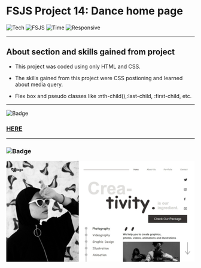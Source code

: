 # FSJS Project 14: Dance home page


![Tech](https://img.shields.io/badge/HTML-CSS-blue)
![FSJS](https://img.shields.io/badge/FSJS%20Bootcamp-Hitesh%20Choudhary-orange)
![Time](https://img.shields.io/badge/TIME%20TAKEN-4%20Hrs-red)
![Responsive](https://img.shields.io/badge/Mobile%20Responsive%20-Yes-brightgreen)

***

## About section and skills gained from project
- This project was coded using only HTML and CSS. 

- The skills gained from this project were CSS postioning and learned about media query.

- Flex box and pseudo classes like :nth-child(),:last-child, :first-child, etc.

***


![Badge](https://img.shields.io/badge/PROJECT%20LINK-BELOW-lightgrey) 
### [HERE](https://project-link-14.netlify.app/)

***

### ![Badge](https://img.shields.io/badge/FINAL-OUTPUT-yellow)

![Output](./final%20output/final%20output.jpeg)










